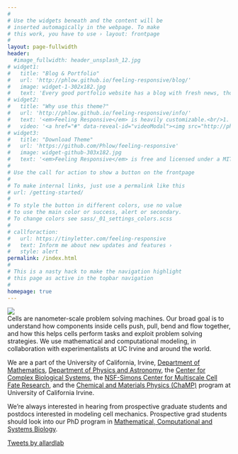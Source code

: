 ```yaml
---
#
# Use the widgets beneath and the content will be
# inserted automagically in the webpage. To make
# this work, you have to use › layout: frontpage
#
layout: page-fullwidth
header:
  #image_fullwidth: header_unsplash_12.jpg
# widget1:
#   title: "Blog & Portfolio"
#   url: 'http://phlow.github.io/feeling-responsive/blog/'
#   image: widget-1-302x182.jpg
#   text: 'Every good portfolio website has a blog with fresh news, thoughts and develop&shy;ments of your activities. <em>Feeling Responsive</em> offers you a fully functional blog with an archive page to give readers a quick overview of all your posts.'
# widget2:
#   title: "Why use this theme?"
#   url: 'http://phlow.github.io/feeling-responsive/info/'
#   text: '<em>Feeling Responsive</em> is heavily customizable.<br/>1. Language-Support :)<br/>2. Optimized for speed and it&#39;s responsive.<br/>3. Built on <a href="http://foundation.zurb.com/">Foundation Framework</a>.<br/>4. Seven different Headers.<br/>5. Customizable navigation, footer,...'
#   video: '<a href="#" data-reveal-id="videoModal"><img src="http://phlow.github.io/feeling-responsive/images/start-video-feeling-responsive-302x182.jpg" width="302" height="182" alt=""/></a>'
# widget3:
#   title: "Download Theme"
#   url: 'https://github.com/Phlow/feeling-responsive'
#   image: widget-github-303x182.jpg
#   text: '<em>Feeling Responsive</em> is free and licensed under a MIT License. Make it your own and start building. The code is well-documented and explains you how it works.'
#
# Use the call for action to show a button on the frontpage
#
# To make internal links, just use a permalink like this
# url: /getting-started/
#
# To style the button in different colors, use no value
# to use the main color or success, alert or secondary.
# To change colors see sass/_01_settings_colors.scss
#
# callforaction:
#   url: https://tinyletter.com/feeling-responsive
#   text: Inform me about new updates and features ›
#   style: alert
permalink: /index.html
#
# This is a nasty hack to make the navigation highlight
# this page as active in the topbar navigation
#
homepage: true
---
```


<div class="row">
  <div class="columns small-12 medium-12 large-3">
    <img src="{{ site.urlimg }}group19su.jpg">
  </div>
  <div class="columns small-12 medium-12 large-6">

<section markdown="1">  
Cells are nanometer-scale problem solving machines. Our broad goal is to understand how components inside cells push, pull, bend and flow together, and how this helps cells perform tasks and exploit problem solving strategies. We use mathematical and computational modeling, in collaboration with experimentalists at UC Irvine and around the world.

We are a part of the University of California, Irvine, [Department of Mathematics](https://www.math.uci.edu/), [Department of Physics and Astronomy](https://www.physics.uci.edu/), the [Center for Complex Biological Systems](https://ccbs.uci.edu/), the [NSF-Simons Center for Multiscale Cell Fate Research](cellfate.uci.edu), and the [Chemical and Materials Physics (ChaMP)]() program at University of California Irvine.

We’re always interested in hearing from prospective graduate students and postdocs interested in modeling cell mechanics. Prospective grad students should look into our PhD program in [Mathematical, Computational and Systems Biology](https://ccbs.uci.edu/education/mcsb/).

</section>

  </div>
  <div class="columns small-12 medium-12 large-3">
    <a class="twitter-timeline" data-width="250" data-height="600" data-dnt="true" data-theme="dark" href="https://twitter.com/allardlab?ref_src=twsrc%5Etfw">Tweets by allardlab</a> <script async src="https://platform.twitter.com/widgets.js" charset="utf-8"></script>
  </div>
</div>



<!-- <div id="videoModal" class="reveal-modal large" data-reveal="">
  <div class="flex-video widescreen vimeo" style="display: block;">
    <iframe width="1280" height="720" src="https://www.youtube.com/embed/3b5zCFSmVvU" frameborder="0" allowfullscreen></iframe>
  </div>
  <a class="close-reveal-modal">&#215;</a>
</div> -->
